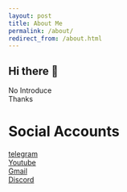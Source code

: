 ```yaml
---
layout: post
title: About Me
permalink: /about/
redirect_from: /about.html
---
```


## Hi there 👋
No Introduce  
Thanks


# Social Accounts
[telegram](https://t.me/playerForJesus) \
[Youtube](https://www.youtube.com/c/%E6%B1%9F%E5%B3%B0%E6%97%B6%E5%88%BB) \
[Gmail](softwaremagicain@outlook.com) \
[Discord](https://discord.com/invite/kCdnP3w49E)


